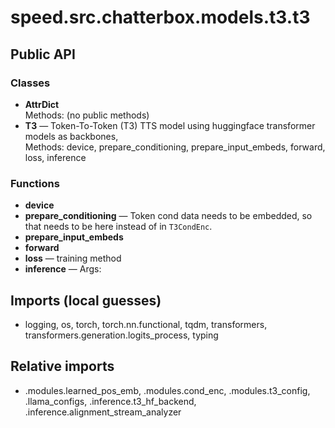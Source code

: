 # speed.src.chatterbox.models.t3.t3

## Public API

### Classes
- **AttrDict**  
  Methods: (no public methods)
- **T3** — Token-To-Token (T3) TTS model using huggingface transformer models as backbones,  
  Methods: device, prepare_conditioning, prepare_input_embeds, forward, loss, inference

### Functions
- **device**
- **prepare_conditioning** — Token cond data needs to be embedded, so that needs to be here instead of in `T3CondEnc`.
- **prepare_input_embeds**
- **forward**
- **loss** — training method
- **inference** — Args:

## Imports (local guesses)
- logging, os, torch, torch.nn.functional, tqdm, transformers, transformers.generation.logits_process, typing

## Relative imports
- .modules.learned_pos_emb, .modules.cond_enc, .modules.t3_config, .llama_configs, .inference.t3_hf_backend, .inference.alignment_stream_analyzer